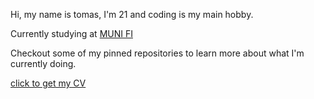 Hi, my name is tomas, I'm 21 and coding is my main hobby.

Currently studying at [MUNI FI](https://fi.muni.cz/)

Checkout some of my pinned repositories to learn more about what I'm currently doing.

[click to get my CV](https://zifcak.dev/assets/cv-zifcak.pdf)
